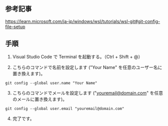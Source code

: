 ## 参考記事

https://learn.microsoft.com/ja-jp/windows/wsl/tutorials/wsl-git#git-config-file-setup

## 手順

1. Visual Studio Code で Terminal を起動する。（Ctrl + Shift + @）

2. こちらのコマンドで名前を設定します ("Your Name" を任意のユーザー名に置き換えます)。
```
git config --global user.name "Your Name"
```

3. こちらのコマンドでメールを設定します ("youremail@domain.com" を任意のメールに置き換えます)。
```
git config --global user.email "youremail@domain.com"
```

4. 完了です。
